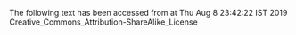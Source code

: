 The following text has been accessed from at Thu Aug 8 23:42:22 IST 2019
Creative_Commons_Attribution-ShareAlike_License
